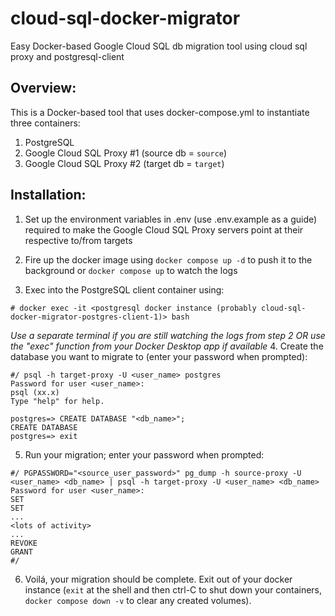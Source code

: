 # cloud-sql-docker-migrator
Easy Docker-based Google Cloud SQL db migration tool using cloud sql proxy and postgresql-client

## Overview:
This is a Docker-based tool that uses docker-compose.yml to instantiate three containers:

1. PostgreSQL
2. Google Cloud SQL Proxy #1 (source db = `source`)
3. Google Cloud SQL Proxy #2 (target db = `target`)

## Installation:
1. Set up the environment variables in .env (use .env.example as a guide) required to make the Google Cloud SQL Proxy servers point at their respective to/from targets

2. Fire up the docker image using `docker compose up -d` to push it to the background or `docker compose up` to watch the logs

3. Exec into the PostgreSQL client container using: 
```
# docker exec -it <postgresql docker instance (probably cloud-sql-docker-migrator-postgres-client-1)> bash
``` 

_Use a separate terminal if you are still watching the logs from step 2 OR use the "exec" function from your Docker Desktop app if available_
4. Create the database you want to migrate to (enter your password when prompted): 
```
#/ psql -h target-proxy -U <user_name> postgres
Password for user <user_name>: 
psql (xx.x)
Type "help" for help.

postgres=> CREATE DATABASE "<db_name>";
CREATE DATABASE
postgres=> exit
```
5. Run your migration; enter your password when prompted: 
```
#/ PGPASSWORD="<source_user_password>" pg_dump -h source-proxy -U <user_name> <db_name> | psql -h target-proxy -U <user_name> <db_name>
Password for user <user_name>: 
SET
SET
...
<lots of activity>
...
REVOKE
GRANT
#/ 
```
6. Voilá, your migration should be complete. Exit out of your docker instance (`exit` at the shell and then ctrl-C to shut down your containers, `docker compose down -v` to clear any created volumes).